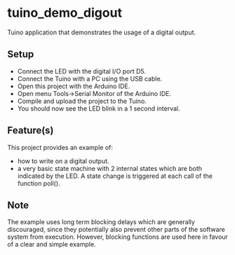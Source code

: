 # tuino_demo_digout
Tuino application that demonstrates the usage of a digital output.

## Setup
* Connect the LED with the digital I/O port D5.
* Connect the Tuino with a PC using the USB cable.
* Open this project with the Arduino IDE.
* Open menu Tools->Serial Monitor of the Arduino IDE.
* Compile and upload the project to the Tuino.
* You should now see the LED blink in a 1 second interval.

## Feature(s)
This project provides an example of:
* how to write on a digital output.
* a very basic state machine with 2 internal states which are both indicated by the LED. A state change is triggered at each call of the function poll().

## Note
The example uses long term blocking delays which are generally discouraged, since they potentially also prevent other parts of the software system from execution. However, blocking functions are used here in favour of a clear and simple example.
